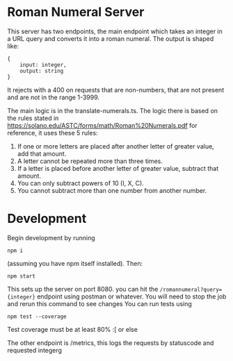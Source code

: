 # Roman Numeral Server
This server has two endpoints, the main endpoint which takes an integer in a URL query and converts it into a roman numeral. The output is shaped like:
```
{
    input: integer,
    output: string
}
```

It rejects with a 400 on requests that are non-numbers, that are not present and are not in the range 1-3999.

The main logic is in the translate-numerals.ts. The logic there is based on the rules stated in https://solano.edu/ASTC/forms/math/Roman%20Numerals.pdf for reference, it uses these 5 rules:

1. If one or more letters are placed after another letter of greater value, add that amount.
2. A letter cannot be repeated more than three times.
3. If a letter is placed before another letter of greater value, subtract that amount.
4. You can only subtract powers of 10 (I, X, C).
5. You cannot subtract more than one number from another number.

# Development

Begin development by running
```
npm i
```
(assuming you have npm itself installed). Then:
```
npm start
```
This sets up the server on port 8080. you can hit the `/romannumeral?query={integer}` endpoint using postman or whatever. You will need to stop the job and rerun this command to see changes
You can run tests using
```
npm test --coverage
```
Test coverage must be at least 80% :[ or else

The other endpoint is /metrics, this logs the requests by statuscode and requested integerg
